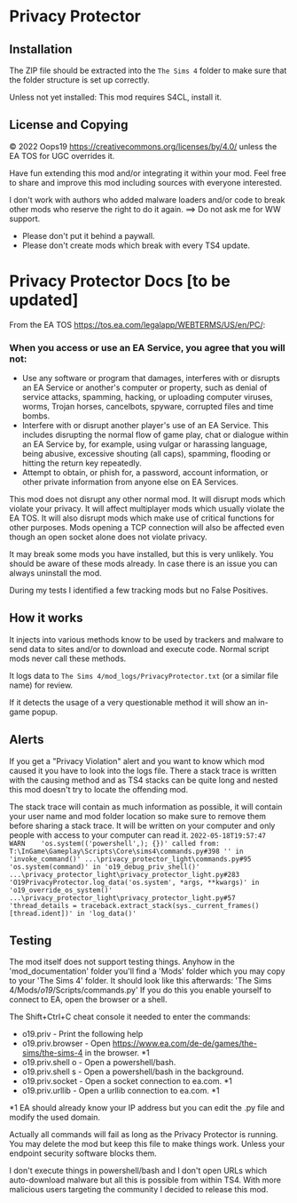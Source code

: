 # Privacy Protector

## Installation
The ZIP file should be extracted into the `The Sims 4` folder to make sure that the folder structure is set up correctly.

Unless not yet installed: This mod requires S4CL, install it.

## License and Copying
© 2022 Oops19
https://creativecommons.org/licenses/by/4.0/ unless the EA TOS for UGC overrides it.

Have fun extending this mod and/or integrating it within your mod.  Feel free to share and improve this mod including sources with everyone interested.

I don't work with authors who added malware loaders and/or code to break other mods who reserve the right to do it again. ==> Do not ask me for WW support.

* Please don't put it behind a paywall.
* Please don't create mods which break with every TS4 update.


# Privacy Protector Docs [to be updated]

From the EA TOS https://tos.ea.com/legalapp/WEBTERMS/US/en/PC/:

### When you access or use an EA Service, you agree that you will not:
* Use any software or program that damages, interferes with or disrupts an EA Service or another's computer or property, such as denial of service attacks, spamming, hacking, or uploading computer viruses, worms, Trojan horses, cancelbots, spyware, corrupted files and time bombs.
* Interfere with or disrupt another player's use of an EA Service. This includes disrupting the normal flow of game play, chat or dialogue within an EA Service by, for example, using vulgar or harassing language, being abusive, excessive shouting (all caps), spamming, flooding or hitting the return key repeatedly.
* Attempt to obtain, or phish for, a password, account information, or other private information from anyone else on EA Services.

This mod does not disrupt any other normal mod.
It will disrupt mods which violate your privacy.
It will affect multiplayer mods which usually violate the EA TOS.
It will also disrupt mods which make use of critical functions for other purposes.
Mods opening a TCP connection will also be affected even though an open socket alone does not violate privacy.

It may break some mods you have installed, but this is very unlikely.
You should be aware of these mods already.
In case there is an issue you can always uninstall the mod.

During my tests I identified a few tracking mods but no False Positives.


## How it works
It injects into various methods know to be used by trackers and malware to send data to sites and/or to download and execute code.
Normal script mods never call these methods.

It logs data to `The Sims 4/mod_logs/PrivacyProtector.txt` (or a similar file name) for review.

If it detects the usage of a very questionable method it will show an in-game popup.

## Alerts
If you get a "Privacy Violation" alert and you want to know which mod caused it you have to look into the logs file.
There a stack trace is written with the causing method and as TS4 stacks can be quite long and nested this mod doesn't try to locate the offending mod.

The stack trace will contain as much information as possible, it will contain your user name and mod folder location so make sure to remove them before sharing a stack trace.
It will be written on your computer and only people with access to your computer can read it.
`2022-05-18T19:57:47	WARN	'os.system(('powershell',); {})' called from:
    T:\InGame\Gameplay\Scripts\Core\sims4\commands.py#398 '' in 'invoke_command()'
    ...\privacy_protector_light\commands.py#95 'os.system(command)' in 'o19_debug_priv_shell()'
    ...\privacy_protector_light\privacy_protector_light.py#283 'O19PrivacyProtector.log_data('os.system', *args, **kwargs)' in 'o19_override_os_system()'
    ...\privacy_protector_light\privacy_protector_light.py#57 'thread_details = traceback.extract_stack(sys._current_frames()[thread.ident])' in 'log_data()'
`

## Testing
The mod itself does not support testing things. Anyhow in the 'mod_documentation' folder you'll find a 'Mods' folder which you may copy to your 'The Sims 4' folder.
It should look like this afterwards: 'The Sims 4/Mods/_o19_/Scripts/commands.py'
If you do this you enable yourself to connect to EA, open the browser or a shell.

The Shift+Ctrl+C cheat console it needed to enter the commands:
* o19.priv - Print the following help
* o19.priv.browser - Open https://www.ea.com/de-de/games/the-sims/the-sims-4 in the browser. *1
* o19.priv.shell o - Open a powershell/bash.
* o19.priv.shell s - Open a powershell/bash in the background.
* o19.priv.socket - Open a socket connection to ea.com. *1
* o19.priv.urllib - Open a urllib connection to ea.com. *1

*1 EA should already know your IP address but you can edit the .py file and modify the used domain.

Actually all commands will fail as long as the Privacy Protector is running.
You may delete the mod but keep this file to make things work. Unless your endpoint security software blocks them.

I don't execute things in powershell/bash and I don't open URLs which auto-download malware but all this is possible from within TS4.
With more malicious users targeting the community I decided to release this mod.
